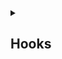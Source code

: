<details>
<summary> <h2>Hooks</h2></summary>
    
• <a href="https://github.com/Mubeen-Ahmad/React_Notes/blob/main/1%20State_hooks.md">1 State Hook</a><br>
• <a href="https://github.com/Mubeen-Ahmad/React_Notes/blob/main/2%20State_examples.md">1.1 Initialize VS Call Hook</a><br>

</details>
